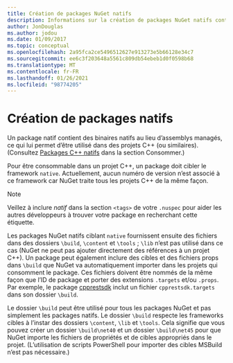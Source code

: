 ```yaml
---
title: Création de packages NuGet natifs
description: Informations sur la création de packages NuGet natifs contenant du code C++ au lieu de code managé, à utiliser dans des projets C++.
author: JonDouglas
ms.author: jodou
ms.date: 01/09/2017
ms.topic: conceptual
ms.openlocfilehash: 2a95fca2ce5496512627e913273e5b66128e34c7
ms.sourcegitcommit: ee6c3f203648a5561c809db54ebeb1d0f0598b68
ms.translationtype: MT
ms.contentlocale: fr-FR
ms.lasthandoff: 01/26/2021
ms.locfileid: "98774205"
---
```

# <a name="creating-native-packages"></a>Création de packages natifs

Un package natif contient des binaires natifs au lieu d’assemblys managés, ce qui lui permet d’être utilisé dans des projets C++ (ou similaires). (Consultez [Packages C++ natifs](../consume-packages/finding-and-choosing-packages.md#native-c-packages) dans la section Consommer.)

Pour être consommable dans un projet C++, un package doit cibler le framework `native`. Actuellement, aucun numéro de version n’est associé à ce framework car NuGet traite tous les projets C++ de la même façon.

> [!Note]
> Veillez à inclure *natif* dans la section `<tags>` de votre `.nuspec` pour aider les autres développeurs à trouver votre package en recherchant cette étiquette.

Les packages NuGet natifs ciblant `native` fournissent ensuite des fichiers dans des dossiers `\build`, `\content` et `\tools` ; `\lib` n’est pas utilisé dans ce cas (NuGet ne peut pas ajouter directement des références à un projet C++). Un package peut également inclure des cibles et des fichiers props dans `\build` que NuGet va automatiquement importer dans les projets qui consomment le package. Ces fichiers doivent être nommés de la même façon que l’ID de package et porter des extensions `.targets` et/ou `.props`. Par exemple, le package [cpprestsdk](https://nuget.org/packages/cpprestsdk/) inclut un fichier `cpprestsdk.targets` dans son dossier `\build`.

Le dossier `\build` peut être utilisé pour tous les packages NuGet et pas simplement les packages natifs. Le dossier `\build` respecte les frameworks cibles à l’instar des dossiers `\content`, `\lib` et `\tools`. Cela signifie que vous pouvez créer un dossier `\build\net40` et un dossier `\build\net45` pour que NuGet importe les fichiers de propriétés et de cibles appropriés dans le projet. (L’utilisation de scripts PowerShell pour importer des cibles MSBuild n’est pas nécessaire.)
